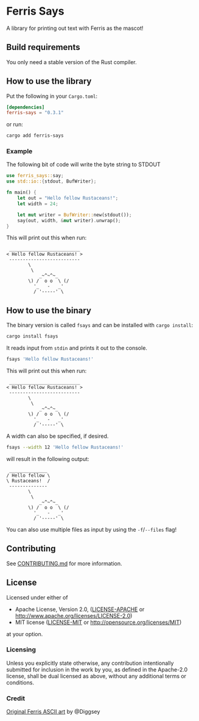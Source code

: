 # Ferris Says

A library for printing out text with Ferris as the mascot!

## Build requirements

You only need a stable version of the Rust compiler.

## How to use the library

Put the following in your `Cargo.toml`:

```toml
[dependencies]
ferris-says = "0.3.1"
```

or run:

```sh
cargo add ferris-says
```

### Example

The following bit of code will write the byte string to STDOUT

```rust
use ferris_says::say;
use std::io::{stdout, BufWriter};

fn main() {
    let out = "Hello fellow Rustaceans!";
    let width = 24;

    let mut writer = BufWriter::new(stdout());
    say(out, width, &mut writer).unwrap();
}
```

This will print out this when run:

```plain
 __________________________
< Hello fellow Rustaceans! >
 --------------------------
        \
         \
            _~^~^~_
        \) /  o o  \ (/
          '_   -   _'
          / '-----' \
```

## How to use the binary

The binary version is called `fsays` and can be installed with `cargo install`:

```bash
cargo install fsays
```

It reads input from `stdin` and prints it out to the console.

```bash
fsays 'Hello fellow Rustaceans!'
```

This will print out this when run:

```plain
 __________________________
< Hello fellow Rustaceans! >
 --------------------------
        \
         \
            _~^~^~_
        \) /  o o  \ (/
          '_   -   _'
          / '-----' \
```

A width can also be specified, if desired.

```bash
fsays --width 12 'Hello fellow Rustaceans!'
```

will result in the following output:

```plain
 ______________
/ Hello fellow \
\ Rustaceans!  /
 --------------
        \
         \
            _~^~^~_
        \) /  o o  \ (/
          '_   -   _'
          / '-----' \
```

You can also use multiple files as input by using the `-f`/`--files` flag!

## Contributing
See [CONTRIBUTING.md](CONTRIBUTING.md) for more information.

## License

Licensed under either of

 * Apache License, Version 2.0, ([LICENSE-APACHE](LICENSE-APACHE) or http://www.apache.org/licenses/LICENSE-2.0)
 * MIT license ([LICENSE-MIT](LICENSE-MIT) or http://opensource.org/licenses/MIT)

at your option.

### Licensing

Unless you explicitly state otherwise, any contribution intentionally submitted
for inclusion in the work by you, as defined in the Apache-2.0 license, shall be
dual licensed as above, without any additional terms or conditions.

### Credit
[Original Ferris ASCII art](https://www.reddit.com/r/rust/comments/52vb6y/animated_ferris_the_rustacean/d7phkyh/) by @Diggsey

